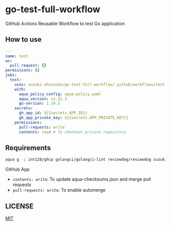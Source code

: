 # go-test-full-workflow

GitHub Actions Reusable Workflow to test Go application

## How to use

```yaml
---
name: test
on:
  pull_request: {}
permissions: {}
jobs:
  test:
    uses: suzuki-shunsuke/go-test-full-workflow/.github/workflows/test.yaml@def1c74d2b672eaedf25e43b2284f0ab09f345be # v0.1.1
    with:
      aqua_policy_config: aqua-policy.yaml
      aqua_version: v1.32.3
      go-version: 1.19.5
    secrets:
      gh_app_id: ${{secrets.APP_ID}}
      gh_app_private_key: ${{secrets.APP_PRIVATE_KEY}}
    permissions:
      pull-requests: write
      contents: read # To checkout private repository
```

## Requirements

```sh
aqua g -i int128/ghcp golangci/golangci-lint reviewdog/reviewdog suzuki-shunsuke/ghalint
```

GitHub App

* `contents: write`: To update aqua-checksums.json and merge pull requests
* `pull-requests: write`: To enable automerge

## LICENSE

[MIT](LICENSE)
